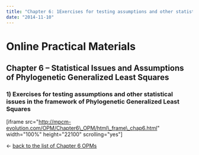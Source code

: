 ```yaml
---
title: "Chapter 6: 1Exercises for testing assumptions and other statistical issues in the framework of Phylogenetic Generalized Least Squares"
date: "2014-11-10"
---
```


# **Online Practical Materials**

## Chapter 6 – Statistical Issues and Assumptions of Phylogenetic Generalized Least Squares

### 1) Exercises for testing assumptions and other statistical issues in the framework of Phylogenetic Generalized Least Squares

\[iframe src="http://mpcm-evolution.com/OPM/Chapter6\_OPM/html\_frame\_chap6.html" width="100%" height="22100" scrolling="yes"\]

← [back to the list of Chapter 6 OPMs](http://www.mpcm-evolution.com/practice/online-practical-material-chapter-6 "Chapter 6 – Statistical Issues and Assumptions of Phylogenetic Generalized Least Squares")
